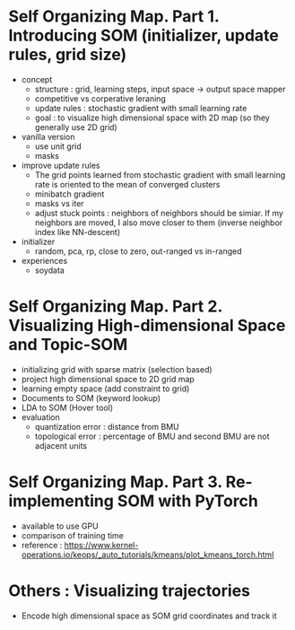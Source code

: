 # Self Organizing Map. Part 1. Introducing SOM (initializer, update rules, grid size)

- concept
  - structure : grid, learning steps, input space -> output space mapper
  - competitive vs corperative leraning
  - update rules : stochastic gradient with small learning rate
  - goal : to visualize high dimensional space with 2D map (so they generally use 2D grid)
- vanilla version
  - use unit grid
  - masks
- improve update rules
  - The grid points learned from stochastic gradient with small learning rate is oriented to the mean of converged clusters
  - minibatch gradient
  - masks vs iter
  - adjust stuck points : neighbors of neighbors should be simiar. If my neighbors are moved, I also move closer to them (inverse neighbor index like NN-descent)
- initializer
  - random, pca, rp, close to zero, out-ranged vs in-ranged
- experiences
  - soydata

# Self Organizing Map. Part 2. Visualizing High-dimensional Space and Topic-SOM

- initializing grid with sparse matrix (selection based)
- project high dimensional space to 2D grid map
- learning empty space (add constraint to grid)
- Documents to SOM (keyword lookup)
- LDA to SOM (Hover tool)
- evaluation
  - quantization error : distance from BMU
  - topological error : percentage of BMU and second BMU are not adjacent units

# Self Organizing Map. Part 3. Re-implementing SOM with PyTorch

- available to use GPU
- comparison of training time
- reference : https://www.kernel-operations.io/keops/_auto_tutorials/kmeans/plot_kmeans_torch.html

# Others : Visualizing trajectories

- Encode high dimensional space as SOM grid coordinates and track it
